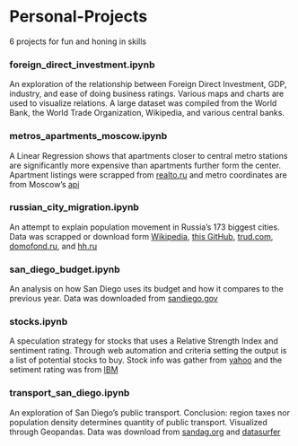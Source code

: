 # Personal-Projects
6 projects for fun and honing in skills

### foreign_direct_investment.ipynb
An exploration of the relationship between Foreign Direct Investment, GDP, industry, and ease of doing business ratings. Various maps and charts are used to visualize relations. A large dataset was compiled from the World Bank, the World Trade Organization, Wikipedia, and various central banks. 

### metros_apartments_moscow.ipynb
A Linear Regression shows that apartments closer to central metro stations are significantly more expensive than apartments further form the center.  Apartment listings were scrapped from [realto.ru]( http://www.realto.ru/base/flat_sale/?SecLodg_step=1&filter%5BRegion%5D=moscow) and metro coordinates are from Moscow’s [api]( https://apidata.mos.ru/)

### russian_city_migration.ipynb
An attempt to explain population movement in Russia’s 173 biggest cities. Data was scrapped or download form [Wikipedia]( https://ru.wikipedia.org/wiki/%D0%A1%D0%BF%D0%B8%D1%81%D0%BE%D0%BA_%D0%B3%D0%BE%D1%80%D0%BE%D0%B4%D0%BE%D0%B2_%D0%A0%D0%BE%D1%81%D1%81%D0%B8%D0%B8_%D1%81_%D0%BD%D0%B0%D1%81%D0%B5%D0%BB%D0%B5%D0%BD%D0%B8%D0%B5%D0%BC_%D0%B1%D0%BE%D0%BB%D0%B5%D0%B5_100_%D1%82%D1%8B%D1%81%D1%8F%D1%87_%D0%B6%D0%B8%D1%82%D0%B5%D0%BB%D0%B5%D0%B9), [this GitHub]( https://gist.github.com/nalgeon/5307af065ff0e3bc97927c832fabe26b), [trud.com]( https://www.trud.com/elista/salary/1571.html), [domofond.ru]( https://www.domofond.ru/statya/reyting_samyh_bezopasnyh_gorodov_rossii_v_2019_godu/100300), and [hh.ru]( https://hh.ru/search/vacancy)

### san_diego_budget.ipynb
An analysis on how San Diego uses its budget and how it compares to the previous year. Data was downloaded from [sandiego.gov]( https://data.sandiego.gov/datasets/operating-budget/)

### stocks.ipynb
A speculation strategy for stocks that uses a Relative Strength Index and sentiment rating. Through web automation and criteria setting the output is a list of potential stocks to buy. Stock info was gather from [yahoo]( https://finance.yahoo.com/) and the setiment rating was from [IBM]( https://finance.yahoo.com/)

### transport_san_diego.ipynb
An exploration of San Diego’s public transport. Conclusion: region taxes nor population density determines quantity of public transport. Visualized through Geopandas. Data was download from [sandag.org]( https://www.sandag.org/index.asp?subclassid=100&fuseaction=home.subclasshome) and [datasurfer]( https://datasurfer.sandag.org/https://data) 
